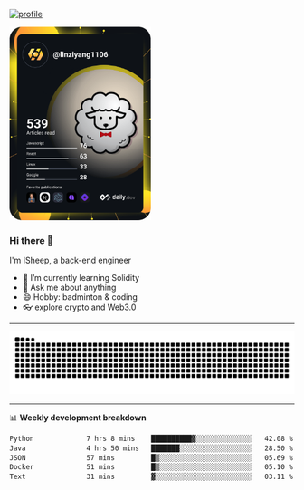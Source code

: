 [![profile](https://user-images.githubusercontent.com/54968314/208005045-e4b42f3b-833d-4242-bfcc-e764865553a2.svg)](https://www.calligrapher.ai/)

<a href="https://app.daily.dev/linziyang1106"><img src="/devcard.png" width="250" alt="ISheep's Dev Card"/></a>

### Hi there 🐏

I'm ISheep, a back-end engineer

- 🔭 I’m currently learning Solidity
- 💬 Ask me about anything
- 😄 Hobby: badminton & coding
- 👓 explore crypto and Web3.0

-------

![](https://raw.githubusercontent.com/ISheepp/ISheepp/output/github-contribution-grid-snake.svg)

-------

📊 **Weekly development breakdown**
<!--START_SECTION:waka-->

```txt
Python             7 hrs 8 mins    ██████████▓░░░░░░░░░░░░░░   42.08 %
Java               4 hrs 50 mins   ███████░░░░░░░░░░░░░░░░░░   28.50 %
JSON               57 mins         █▒░░░░░░░░░░░░░░░░░░░░░░░   05.69 %
Docker             51 mins         █▒░░░░░░░░░░░░░░░░░░░░░░░   05.10 %
Text               31 mins         ▓░░░░░░░░░░░░░░░░░░░░░░░░   03.11 %
```

<!--END_SECTION:waka-->
